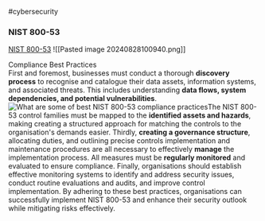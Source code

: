 #cybersecurity 

### ﻿NIST 800-53
[NIST 800-53](https://nvlpubs.nist.gov/nistpubs/SpecialPublications/NIST.SP.800-53r5.pdf)
![[Pasted image 20240828100940.png]]


Compliance Best Practices  
First and foremost, businesses must conduct a thorough **discovery process** to recognise and catalogue their data assets, information systems, and associated threats. This includes understanding **data flows, system dependencies, and potential vulnerabilities**. ![What are some of best NIST 800-53 compliance practices](https://tryhackme-images.s3.amazonaws.com/user-uploads/62a7685ca6e7ce005d3f3afe/room-content/8b7e0ab2ab4f7b72b59e6489cb893063.png)The NIST 800-53 control families must be mapped to the **identified assets and hazards**, making creating a structured approach for matching the controls to the organisation's demands easier. Thirdly, **creating a governance structure**, allocating duties, and outlining precise controls implementation and maintenance procedures are all necessary to effectively **manage** the implementation process. All measures must be **regularly monitored** and evaluated to ensure compliance. Finally, organisations should establish effective monitoring systems to identify and address security issues, conduct routine evaluations and audits, and improve control implementation. By adhering to these best practices, organisations can successfully implement NIST 800-53 and enhance their security outlook while mitigating risks effectively.

﻿